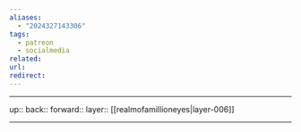 ```yaml
---
aliases:
  - "2024327143306"
tags:
  - patreon
  - socialmedia
related: 
url: 
redirect:
---
```




***

up:: 
back:: 
forward:: 
layer:: [[realmofamillioneyes|layer-006]]

***
